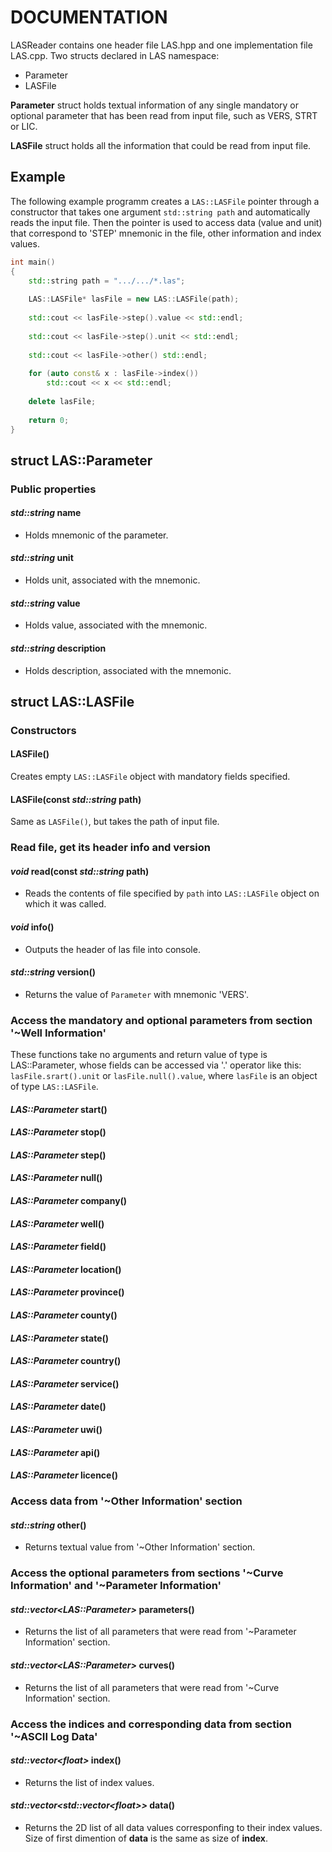 # DOCUMENTATION

LASReader contains one header file LAS.hpp and one implementation file LAS.cpp. Two structs declared in LAS namespace:
  * Parameter
  * LASFile

**Parameter** struct holds textual information of any single mandatory or optional parameter that has been read from input file, 
such as VERS, STRT or LIC.

**LASFile** struct holds all the information that could be read from input file.


## Example

The following example programm creates a `LAS::LASFile` pointer through a constructor that takes 
one argument `std::string path` and automatically reads the input file. Then the pointer is used to access
data (value and unit) that correspond to 'STEP' mnemonic in the file, other information and index values.
```c++
int main()
{
    std::string path = ".../.../*.las";
    
    LAS::LASFile* lasFile = new LAS::LASFile(path);
    
    std::cout << lasFile->step().value << std::endl;
    
    std::cout << lasFile->step().unit << std::endl;
    
    std::cout << lasFile->other() std::endl;
    
    for (auto const& x : lasFile->index())
        std::cout << x << std::endl;
    
    delete lasFile;
    
    return 0;
}
```



## struct LAS::Parameter

### Public properties
#### *std::string* name
- Holds mnemonic of the parameter.
#### *std::string* unit
- Holds unit, associated with the mnemonic.
#### *std::string* value
- Holds value, associated with the mnemonic.
#### *std::string* description
- Holds description, associated with the mnemonic.
 



## struct LAS::LASFile

### Constructors

#### LASFile()
Creates empty `LAS::LASFile` object with mandatory fields specified.
#### LASFile(const *std::string* path)
Same as `LASFile()`, but takes the path of input file.

### Read file, get its header info and version
#### *void* read(const *std::string* path)
- Reads the contents of file specified by `path` into `LAS::LASFile` object on which it was called.
#### *void* info()
- Outputs the header of las file into console.
#### *std::string* version()
- Returns the value of `Parameter` with mnemonic 'VERS'.

### Access the mandatory and optional parameters from section '~Well Information'
These functions take no arguments and return value of type is LAS::Parameter, whose fields can be accessed via '.' 
operator like this: `lasFile.srart().unit` or `lasFile.null().value`, where `lasFile` is an object of type `LAS::LASFile`.
#### *LAS::Parameter* start()
#### *LAS::Parameter* stop()
#### *LAS::Parameter* step()
#### *LAS::Parameter* null()
#### *LAS::Parameter* company()
#### *LAS::Parameter* well()
#### *LAS::Parameter* field()
#### *LAS::Parameter* location()
#### *LAS::Parameter* province()
#### *LAS::Parameter* county()
#### *LAS::Parameter* state()
#### *LAS::Parameter* country()
#### *LAS::Parameter* service()
#### *LAS::Parameter* date()
#### *LAS::Parameter* uwi()
#### *LAS::Parameter* api()
#### *LAS::Parameter* licence()

### Access data from '~Other Information' section
#### *std::string* other()
- Returns textual value from '~Other Information' section.

### Access the optional parameters from sections '~Curve Information' and '~Parameter Information'
#### *std::vector\<LAS::Parameter>* parameters()
- Returns the list of all parameters that were read from '~Parameter Information' section.
#### *std::vector\<LAS::Parameter>* curves()
- Returns the list of all parameters that were read from '~Curve Information' section.

### Access the indices and corresponding data from section '~ASCII Log Data'
#### *std::vector\<float>* index()
- Returns the list of index values.
#### *std::vector\<std::vector\<float>>* data()
- Returns the 2D list of all data values corresponfing to their index values.  Size of first dimention of **data** is the same as size of **index**.
